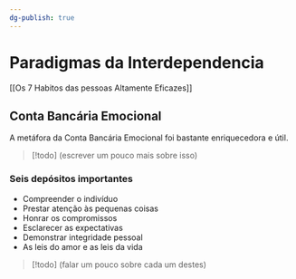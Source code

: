 ```yaml
---
dg-publish: true
---
```

# Paradigmas da Interdependencia

[[Os 7 Habitos das pessoas Altamente Eficazes]]

## Conta Bancária Emocional

A metáfora da Conta Bancária Emocional foi bastante enriquecedora e útil.

> [!todo]
> (escrever um pouco mais sobre isso)


### Seis depósitos importantes

- Compreender o indivíduo
- Prestar atenção às pequenas coisas
- Honrar os compromissos
- Esclarecer as expectativas
- Demonstrar integridade pessoal
- As leis do amor e as leis da vida

> [!todo]
> (falar um pouco sobre cada um destes)

